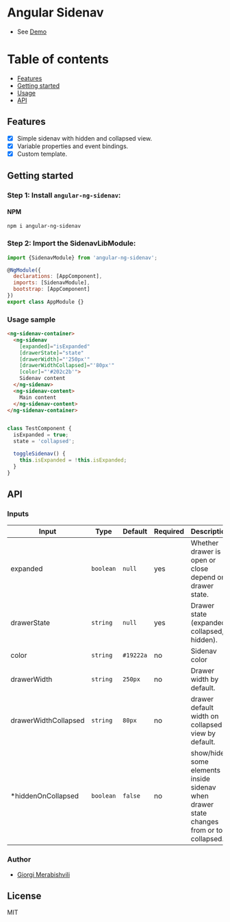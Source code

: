 # Angular Sidenav
* See [Demo](https://gmerabishvili.github.io/angular-ng-sidenav/) 


Table of contents
=================

  * [Features](#features)
  * [Getting started](#getting-started)
  * [Usage](#usage-sample)
  * [API](#api)

## Features
- [x] Simple sidenav with hidden and collapsed view.
- [x] Variable properties and event bindings.
- [x] Custom template.

## Getting started
### Step 1: Install `angular-ng-sidenav`:

#### NPM
```shell
npm i angular-ng-sidenav
```
### Step 2: Import the SidenavLibModule:
```js
import {SidenavModule} from 'angular-ng-sidenav';

@NgModule({
  declarations: [AppComponent],
  imports: [SidenavModule],
  bootstrap: [AppComponent]
})
export class AppModule {}
```
### Usage sample

```html
<ng-sidenav-container>
  <ng-sidenav
    [expanded]="isExpanded"
    [drawerState]="state"
    [drawerWidth]="'250px'"
    [drawerWidthCollapsed]="'80px'"
    [color]="'#202c2b'">
    Sidenav content
  </ng-sidenav>
  <ng-sidenav-content>
    Main content
  </ng-sidenav-content>
</ng-sidenav-container>

```
```javascript

class TestComponent {
  isExpanded = true;
  state = 'collapsed';

  toggleSidenav() {
    this.isExpanded = !this.isExpanded;
  }
}
```

## API
### Inputs
| Input  | Type | Default | Required | Description |
| ------------- | ------------- | ------------- | ------------- | ------------- |
| expanded | `boolean`  | `null` | yes | Whether drawer is open or close depend on drawer state. |
| drawerState | `string` |  `null` | yes | Drawer state (expanded, collapsed, hidden). |
| color  | `string` | `#19222a` | no |  Sidenav color  |
| drawerWidth | `string` | `250px` | no | Drawer width by default. |
| drawerWidthCollapsed  | `string` | `80px` | no |  drawer default width on collapsed view by default.  |
| *hiddenOnCollapsed  | `boolean` | `false` | no |  show/hide some elements inside sidenav when drawer state changes from or to collapsed.  |

### Author
* [Giorgi Merabishvili](https://www.linkedin.com/in/giorgi-merabishvili-3719a2121/)


## License

MIT


